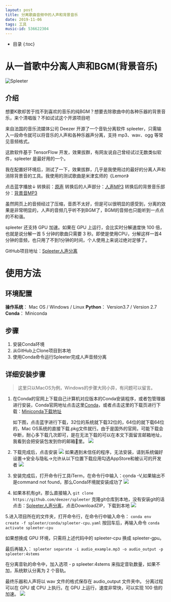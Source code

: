 ```yaml
---
layout: post
title: 分离歌曲音频中的人声和背景音乐
date: 2019-11-06
tags: 工具
music-id: 536622304
---
```


*  目录
{:toc}

# 从一首歌中分离人声和BGM(背景音乐)


![Spleeter](https://es-blogimg.oss-cn-hangzhou.aliyuncs.com/img/spleeter_logo.png)

## 介绍

想要K歌却苦于找不到喜欢的音乐的纯BGM？想要去除歌曲中的各种乐器的背景音乐，来个清唱版？不如试试这个开源项目吧

来自法国的音乐流媒体公司 Deezer 开源了一个音轨分离软件 spleeter，只需输入一段命令就可以将音乐的人声和各种乐器声分离，支持 mp3、wav、ogg 等常见音频格式。

这款软件基于 TensorFlow 开发，效果拔群，有网友说自己曾经试过无数类似软件，spleeter 是最好用的一个。

我在配置好环境后，测试了一下，效果拔群，几乎是我使用过的最好的分离人声和消除背景音的工具。我使用的测试歌曲是米津玄师的《Lemon》

点击蓝字播放↓
转换前：[原声](https://es-blogimg.oss-cn-hangzhou.aliyuncs.com/audio/Lemon-%E7%B1%B3%E6%B4%A5%E7%8E%84%E5%B8%88.mp3)
转换后的人声部分：[人声MP3](https://es-blogimg.oss-cn-hangzhou.aliyuncs.com/audio/vocals.mp3)
转换后的背景音乐部分：[背景音MP3](https://es-blogimg.oss-cn-hangzhou.aliyuncs.com/audio/accompaniment.mp3)

虽然网页上的音频经过了压缩，音质不太好，但是可以很明显的感受到，分离的效果是非常明显的，人声的音频几乎听不到BGM了，BGM的音频也只能听到一点点的不和谐。

spleeter 还支持 GPU 加速。如果在 GPU 上运行，会比实时分解速度快 100 倍，也就是说分解一首 5 分钟的歌曲只需要 3 秒。即使是使用CPU，分解这样一首4分钟的音频，也只用了不到1分钟的时间，个人使用上来说过绝对足够了。

GitHub项目地址：[Spleeter人声分离](https://github.com/deezer/spleeter)

# 使用方法
## 环境配置
**操作系统**： Mac OS / Windows / Linux
**Python**： Version3.7 / Version 2.7
**Conda**： Miniconda

## 步骤
1. 安装Conda环境
2. 从GitHub上Clone项目到本地
3. 使用Conda命令运行Spleeter完成人声音频分离


## 详细安装步骤
> 这里只以MacOS为例，Windows的步骤大同小异，有问题可以留言。

1. 在Conda的官网上下载自己计算机对应版本的Conda安装程序，或者包管理器进行安装，Conda官网地址点击这里[Conda](https://docs.conda.io/en/latest/conda.html)，或者点击这里的下载页进行下载：[Miniconda下载地址](https://docs.conda.io/en/latest/miniconda.html)

    如下图，点击蓝字进行下载，32位的系统就下载32位的，64位的就下载64位的，Mac OS系统的直接下载.pkg文件就行。由于是国外的官网，可能下载会中断，耐心多下载几次即可，是在无法下载的可以在本文下面留言邮箱地址，我看到会把安装包发到你的邮箱📮里。
![](https://es-blogimg.oss-cn-hangzhou.aliyuncs.com/img/20191106193236.png)

2. 下载完成后，点击安装
![](https://es-blogimg.oss-cn-hangzhou.aliyuncs.com/img/20191106193303.png)
    如果遇到未信任的程序，无法安装，请到系统偏好设置->安全与隐私->允许从以下位置下载应用勾选AppStore和被认可的开发者
![](https://es-blogimg.oss-cn-hangzhou.aliyuncs.com/img/20191106193211.png)

1. 安装完成后，打开命令行工具iTerm，在命令行中输入：conda -V,如果输出不是command not found，那么Conda环境就安装成功了
![](https://es-blogimg.oss-cn-hangzhou.aliyuncs.com/img/20191106194445.png)

1. 如果本机有git，那么直接输入
    `git clone https://github.com/deezer/spleeter`
    克隆git仓库到本地，没有安装git的话点击：[Spleeter人声分离](https://github.com/deezer/spleeter)，点击DownloadZIP，下载到本地
    ![](https://es-blogimg.oss-cn-hangzhou.aliyuncs.com/img/20191106194708.png)

5.进入项目所在的文件夹，打开命令行，在命令行中输入命令：
    `conda env create -f spleeter/conda/spleeter-cpu.yaml`
    按回车后，再输入命令
    `conda activate spleeter-cpu`
    

如果想换成 GPU 环境，只需将上述代码中的 spleeter-cpu 换成 spleeter-gpu。

最后再输入：
`spleeter separate -i audio_example.mp3 -o audio_output -p spleeter:4stems`

在分离音轨的命令中，加入选项 - p spleeter:4stems 来指定音轨数量，如果不加，系统默认分离为 2 个音轨。

最终乐器和人声将以 wav 文件的格式保存在 audio_output 文件夹中。
分离过程可以在 GPU 或 CPU 上执行。在 GPU 上运行，速度非常快，可以实现 100 倍的加速。
![](https://es-blogimg.oss-cn-hangzhou.aliyuncs.com/img/20191106195126.png)